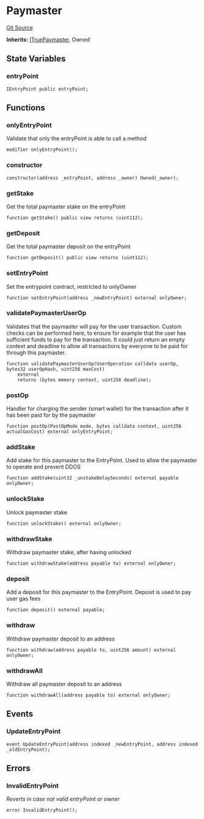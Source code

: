 # Paymaster
[Git Source](https://github.com/TrueWallet/contracts/blob/b38849a85d65fd71e42df8fc5190581d11c83fec/src/paymaster/Paymaster.sol)

**Inherits:**
[ITruePaymaster](/src/paymaster/ITruePaymaster.sol/interface.ITruePaymaster.md), Owned


## State Variables
### entryPoint

```solidity
IEntryPoint public entryPoint;
```


## Functions
### onlyEntryPoint

Validate that only the entryPoint is able to call a method


```solidity
modifier onlyEntryPoint();
```

### constructor


```solidity
constructor(address _entryPoint, address _owner) Owned(_owner);
```

### getStake

Get the total paymaster stake on the entryPoint


```solidity
function getStake() public view returns (uint112);
```

### getDeposit

Get the total paymaster deposit on the entryPoint


```solidity
function getDeposit() public view returns (uint112);
```

### setEntryPoint

Set the entrypoint contract, restricted to onlyOwner


```solidity
function setEntryPoint(address _newEntryPoint) external onlyOwner;
```

### validatePaymasterUserOp

Validates that the paymaster will pay for the user transaction. Custom checks can be performed here, to ensure for example
that the user has sufficient funds to pay for the transaction. It could just return an empty context and deadline to allow
all transactions by everyone to be paid for through this paymaster.


```solidity
function validatePaymasterUserOp(UserOperation calldata userOp, bytes32 userOpHash, uint256 maxCost)
    external
    returns (bytes memory context, uint256 deadline);
```

### postOp

Handler for charging the sender (smart wallet) for the transaction after it has been paid for by the paymaster


```solidity
function postOp(PostOpMode mode, bytes calldata context, uint256 actualGasCost) external onlyEntryPoint;
```

### addStake

Add stake for this paymaster to the EntryPoint. Used to allow the paymaster to operate and prevent DDOS


```solidity
function addStake(uint32 _unstakeDelaySeconds) external payable onlyOwner;
```

### unlockStake

Unlock paymaster stake


```solidity
function unlockStake() external onlyOwner;
```

### withdrawStake

Withdraw paymaster stake, after having unlocked


```solidity
function withdrawStake(address payable to) external onlyOwner;
```

### deposit

Add a deposit for this paymaster to the EntryPoint. Deposit is used to pay user gas fees


```solidity
function deposit() external payable;
```

### withdraw

Withdraw paymaster deposit to an address


```solidity
function withdraw(address payable to, uint256 amount) external onlyOwner;
```

### withdrawAll

Withdraw all paymaster deposit to an address


```solidity
function withdrawAll(address payable to) external onlyOwner;
```

## Events
### UpdateEntryPoint

```solidity
event UpdateEntryPoint(address indexed _newEntryPoint, address indexed _oldEntryPoint);
```

## Errors
### InvalidEntryPoint
*Reverts in case not valid entryPoint or owner*


```solidity
error InvalidEntryPoint();
```

